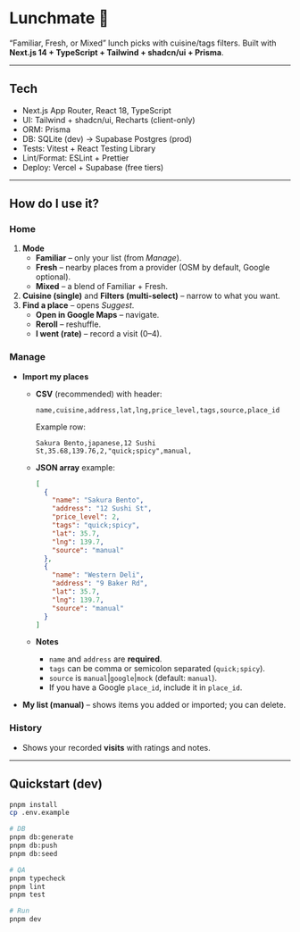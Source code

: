 # Lunchmate 🍱

“Familiar, Fresh, or Mixed” lunch picks with cuisine/tags filters.
Built with **Next.js 14 + TypeScript + Tailwind + shadcn/ui + Prisma**.

---

## Tech

- Next.js App Router, React 18, TypeScript
- UI: Tailwind + shadcn/ui, Recharts (client-only)
- ORM: Prisma
- DB: SQLite (dev) → Supabase Postgres (prod)
- Tests: Vitest + React Testing Library
- Lint/Format: ESLint + Prettier
- Deploy: Vercel + Supabase (free tiers)

---

## How do I use it?

### Home

1. **Mode**
   - **Familiar** – only your list (from _Manage_).
   - **Fresh** – nearby places from a provider (OSM by default, Google optional).
   - **Mixed** – a blend of Familiar + Fresh.
2. **Cuisine (single)** and **Filters (multi-select)** – narrow to what you want.
3. **Find a place** – opens _Suggest_.
   - **Open in Google Maps** – navigate.
   - **Reroll** – reshuffle.
   - **I went (rate)** – record a visit (0–4).

### Manage

- **Import my places**

  - **CSV** (recommended) with header:

    ```
    name,cuisine,address,lat,lng,price_level,tags,source,place_id
    ```

    Example row:

    ```
    Sakura Bento,japanese,12 Sushi St,35.68,139.76,2,"quick;spicy",manual,
    ```

  - **JSON array** example:
    ```json
    [
      {
        "name": "Sakura Bento",
        "address": "12 Sushi St",
        "price_level": 2,
        "tags": "quick;spicy",
        "lat": 35.7,
        "lng": 139.7,
        "source": "manual"
      },
      {
        "name": "Western Deli",
        "address": "9 Baker Rd",
        "lat": 35.7,
        "lng": 139.7,
        "source": "manual"
      }
    ]
    ```
  - **Notes**
    - `name` and `address` are **required**.
    - `tags` can be comma or semicolon separated (`quick;spicy`).
    - `source` is `manual`|`google`|`mock` (default: `manual`).
    - If you have a Google `place_id`, include it in `place_id`.

- **My list (manual)** – shows items you added or imported; you can delete.

### History

- Shows your recorded **visits** with ratings and notes.

---

## Quickstart (dev)

```bash
pnpm install
cp .env.example

# DB
pnpm db:generate
pnpm db:push
pnpm db:seed

# QA
pnpm typecheck
pnpm lint
pnpm test

# Run
pnpm dev
```
